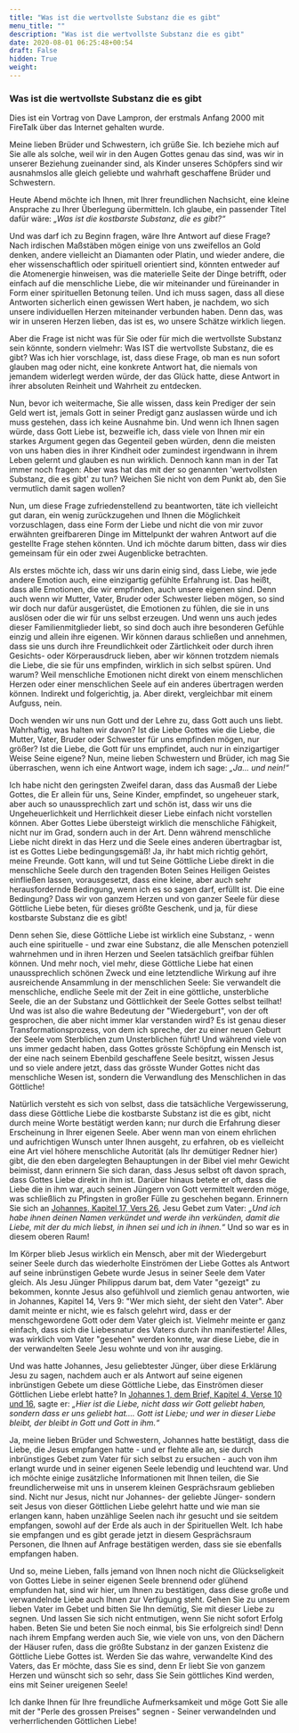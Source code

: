 ```yaml
---
title: "Was ist die wertvollste Substanz die es gibt"
menu_title: ""
description: "Was ist die wertvollste Substanz die es gibt"
date: 2020-08-01 06:25:48+00:54
draft: False
hidden: True
weight:
---
```

### Was ist die wertvollste Substanz die es gibt

Dies ist ein Vortrag von Dave Lampron, der erstmals Anfang 2000 mit FireTalk über das Internet gehalten wurde.

Meine lieben Brüder und Schwestern, ich grüße Sie. Ich beziehe mich auf Sie alle als solche, weil wir in den Augen Gottes genau das sind, was wir in unserer Beziehung zueinander sind, als Kinder unseres Schöpfers sind wir ausnahmslos alle gleich geliebte und wahrhaft geschaffene Brüder und Schwestern.

Heute Abend möchte ich Ihnen, mit Ihrer freundlichen Nachsicht, eine kleine Ansprache zu Ihrer Überlegung übermitteln. Ich glaube, ein passender Titel dafür wäre: *„Was ist die kostbarste Substanz, die es gibt?“*

Und was darf ich zu Beginn fragen, wäre Ihre Antwort auf diese Frage? Nach irdischen Maßstäben mögen einige von uns zweifellos an Gold denken, andere vielleicht an Diamanten oder Platin, und wieder andere, die eher wissenschaftlich oder spirituell orientiert sind, könnten entweder auf die Atomenergie hinweisen, was die materielle Seite der Dinge betrifft, oder einfach auf die menschliche Liebe, die wir miteinander und füreinander in Form einer spirituellen Betonung teilen. Und ich muss sagen, dass all diese Antworten sicherlich einen gewissen Wert haben, je nachdem, wo sich unsere individuellen Herzen miteinander verbunden haben. Denn das, was wir in unseren Herzen lieben, das ist es, wo unsere Schätze wirklich liegen.

Aber die Frage ist nicht was für Sie oder für mich die wertvollste Substanz sein könnte, sondern vielmehr: Was IST die wertvollste Substanz, die es gibt? Was ich hier vorschlage, ist, dass diese Frage, ob man es nun sofort glauben mag oder nicht, eine konkrete Antwort hat, die niemals von jemandem widerlegt werden würde, der das Glück hatte, diese Antwort in ihrer absoluten Reinheit und Wahrheit zu entdecken.

Nun, bevor ich weitermache, Sie alle wissen, dass kein Prediger der sein Geld wert ist, jemals Gott in seiner Predigt ganz auslassen würde und ich muss gestehen, dass ich keine Ausnahme bin. Und wenn ich Ihnen sagen würde, dass Gott Liebe ist, bezweifle ich, dass viele von Ihnen mir ein starkes Argument gegen das Gegenteil geben würden, denn die meisten von uns haben dies in ihrer Kindheit oder zumindest irgendwann in ihrem Leben gelernt und glauben es nun wirklich. Dennoch kann man in der Tat immer noch fragen: Aber was hat das mit der so genannten 'wertvollsten Substanz, die es gibt' zu tun? Weichen Sie nicht von dem Punkt ab, den Sie vermutlich damit sagen wollen?

Nun, um diese Frage zufriedenstellend zu beantworten, täte ich vielleicht gut daran, ein wenig zurückzugehen und Ihnen die Möglichkeit vorzuschlagen, dass eine Form der Liebe und nicht die von mir zuvor erwähnten greifbareren Dinge im Mittelpunkt der wahren Antwort auf die gestellte Frage stehen könnten. Und ich möchte darum bitten, dass wir dies gemeinsam für ein oder zwei Augenblicke betrachten.

Als erstes möchte ich, dass wir uns darin einig sind, dass Liebe, wie jede andere Emotion auch, eine einzigartig gefühlte Erfahrung ist. Das heißt, dass alle Emotionen, die wir empfinden, auch unsere eigenen sind. Denn auch wenn wir Mutter, Vater, Bruder oder Schwester lieben mögen, so sind wir doch nur dafür ausgerüstet, die Emotionen zu fühlen, die sie in uns auslösen oder die wir für uns selbst erzeugen. Und wenn uns auch jedes dieser Familienmitglieder liebt, so sind doch auch ihre besonderen Gefühle einzig und allein ihre eigenen. Wir können daraus schließen und annehmen, dass sie uns durch ihre Freundlichkeit oder Zärtlichkeit oder durch ihren Gesichts- oder Körperausdruck lieben, aber wir können trotzdem niemals die Liebe, die sie für uns empfinden, wirklich in sich selbst spüren. Und warum? Weil menschliche Emotionen nicht direkt von einem menschlichen Herzen oder einer menschlichen Seele auf ein anderes übertragen werden können. Indirekt und folgerichtig, ja. Aber direkt, vergleichbar mit einem Aufguss, nein.

Doch wenden wir uns nun Gott und der Lehre zu, dass Gott auch uns liebt. Wahrhaftig, was halten wir davon? Ist die Liebe Gottes wie die Liebe, die Mutter, Vater, Bruder oder Schwester für uns empfinden mögen, nur größer? Ist die Liebe, die Gott für uns empfindet, auch nur in einzigartiger Weise Seine eigene? Nun, meine lieben Schwestern und Brüder, ich mag Sie überraschen, wenn ich eine Antwort wage, indem ich sage: *„Ja... und nein!“*

Ich habe nicht den geringsten Zweifel daran, dass das Ausmaß der Liebe Gottes, die Er allein für uns, Seine Kinder, empfindet, so ungeheuer stark, aber auch so unaussprechlich zart und schön ist, dass wir uns die Ungeheuerlichkeit und Herrlichkeit dieser Liebe einfach nicht vorstellen können. Aber Gottes Liebe übersteigt wirklich die menschliche Fähigkeit, nicht nur im Grad, sondern auch in der Art. Denn während menschliche Liebe nicht direkt in das Herz und die Seele eines anderen übertragbar ist, ist es Gottes Liebe bedingungsgemäß! Ja, ihr habt mich richtig gehört, meine Freunde. Gott kann, will und tut Seine Göttliche Liebe direkt in die menschliche Seele durch den tragenden Boten Seines Heiligen Geistes einfließen lassen, vorausgesetzt, dass eine kleine, aber auch sehr herausfordernde Bedingung, wenn ich es so sagen darf, erfüllt ist. Die eine Bedingung? Dass wir von ganzem Herzen und von ganzer Seele für diese Göttliche Liebe beten, für dieses größte Geschenk, und ja, für diese kostbarste Substanz die es gibt!

Denn sehen Sie, diese Göttliche Liebe ist wirklich eine Substanz, - wenn auch eine spirituelle - und zwar eine Substanz, die alle Menschen potenziell wahrnehmen und in ihren Herzen und Seelen tatsächlich greifbar fühlen können. Und mehr noch, viel mehr, diese Göttliche Liebe hat einen unaussprechlich schönen Zweck und eine letztendliche Wirkung auf ihre ausreichende Ansammlung in der menschlichen Seele: Sie verwandelt die menschliche, endliche Seele mit der Zeit in eine göttliche, unsterbliche Seele, die an der Substanz und Göttlichkeit der Seele Gottes selbst teilhat! Und was ist also die wahre Bedeutung der "Wiedergeburt", von der oft gesprochen, die aber nicht immer klar verstanden wird? Es ist genau dieser Transformationsprozess, von dem ich spreche, der zu einer neuen Geburt der Seele vom Sterblichen zum Unsterblichen führt! Und während viele von uns immer gedacht haben, dass Gottes grösste Schöpfung ein Mensch ist, der eine nach seinem Ebenbild geschaffene Seele besitzt, wissen Jesus und so viele andere jetzt, dass das grösste Wunder Gottes nicht das menschliche Wesen ist, sondern die Verwandlung des Menschlichen in das Göttliche!

Natürlich versteht es sich von selbst, dass die tatsächliche Vergewisserung, dass diese Göttliche Liebe die kostbarste Substanz ist die es gibt, nicht durch meine Worte bestätigt werden kann; nur durch die Erfahrung dieser Erscheinung in Ihrer eigenen Seele. Aber wenn man von einem ehrlichen und aufrichtigen Wunsch unter Ihnen ausgeht, zu erfahren, ob es vielleicht eine Art viel höhere menschliche Autorität (als Ihr demütiger Redner hier) gibt, die den eben dargelegten Behauptungen in der Bibel viel mehr Gewicht beimisst, dann erinnern Sie sich daran, dass Jesus selbst oft davon sprach, dass Gottes Liebe direkt in ihm ist. Darüber hinaus betete er oft, dass die Liebe die in ihm war, auch seinen Jüngern von Gott vermittelt werden möge, was schließlich zu Pfingsten in großer Fülle zu geschehen begann. Erinnern Sie sich an [Johannes, Kapitel 17, Vers 26](https://www.schlachterbibel.de/de/bibel/johannes/17/26?hl=1#hl), Jesu Gebet zum Vater: *„Und ich habe ihnen deinen Namen verkündet und werde ihn verkünden, damit die Liebe, mit der du mich liebst, in ihnen sei und ich in ihnen.“*  Und so war es in diesem oberen Raum!

Im Körper blieb Jesus wirklich ein Mensch, aber mit der Wiedergeburt seiner Seele durch das wiederholte Einströmen der Liebe Gottes als Antwort auf seine inbrünstigen Gebete wurde Jesus in seiner Seele dem Vater gleich. Als Jesu Jünger Philippus darum bat, dem Vater "gezeigt" zu bekommen, konnte Jesus also gefühlvoll und ziemlich genau antworten, wie in Johannes, Kapitel 14, Vers 9: "Wer mich sieht, der sieht den Vater". Aber damit meinte er nicht, wie es falsch gelehrt wird, dass er der menschgewordene Gott oder dem Vater gleich ist. Vielmehr meinte er ganz einfach, dass sich die Liebesnatur des Vaters durch ihn manifestierte! Alles, was wirklich vom Vater "gesehen" werden konnte, war diese Liebe, die in der verwandelten Seele Jesu wohnte und von ihr ausging.

Und was hatte Johannes, Jesu geliebtester Jünger, über diese Erklärung Jesu zu sagen, nachdem auch er als Antwort auf seine eigenen inbrünstigen Gebete um diese Göttliche Liebe, das Einströmen dieser Göttlichen Liebe erlebt hatte? In [Johannes 1, dem Brief, Kapitel 4, Verse 10 und 16](https://www.schlachterbibel.de/de/bibel/1_johannes/4/10-16?hl=1#hl), sagte er: *„Hier ist die Liebe, nicht dass wir Gott geliebt haben, sondern dass er uns geliebt hat.... Gott ist Liebe; und wer in dieser Liebe bleibt, der bleibt in Gott und Gott in ihm.“*

Ja, meine lieben Brüder und Schwestern, Johannes hatte bestätigt, dass die Liebe, die Jesus empfangen hatte - und er flehte alle an, sie durch inbrünstiges Gebet zum Vater für sich selbst zu ersuchen - auch von ihm erlangt wurde und in seiner eigenen Seele lebendig und leuchtend war.  Und ich möchte einige zusätzliche Informationen mit Ihnen teilen, die Sie freundlicherweise mit uns in unserem kleinen Gesprächsraum geblieben sind. Nicht nur Jesus, nicht nur Johannes- der geliebte Jünger- sondern seit Jesus von dieser Göttlichen Liebe gelehrt hatte und wie man sie erlangen kann, haben unzählige Seelen nach ihr gesucht und sie seitdem empfangen, sowohl auf der Erde als auch in der Spirituellen Welt. Ich habe sie empfangen und es gibt gerade jetzt in diesem Gesprächsraum Personen, die Ihnen auf Anfrage bestätigen werden, dass sie sie ebenfalls empfangen haben.

Und so, meine Lieben, falls jemand von Ihnen noch nicht die Glückseligkeit von Gottes Liebe in seiner eigenen Seele brennend oder glühend empfunden hat, sind wir hier, um Ihnen zu bestätigen, dass diese große und verwandelnde Liebe auch Ihnen zur Verfügung steht. Gehen Sie zu unserem lieben Vater im Gebet und bitten Sie Ihn demütig, Sie mit dieser Liebe zu segnen. Und lassen Sie sich nicht entmutigen, wenn Sie nicht sofort Erfolg haben. Beten Sie und beten Sie noch einmal, bis Sie erfolgreich sind! Denn nach ihrem Empfang werden auch Sie, wie viele von uns, von den Dächern der Häuser rufen, dass die größte Substanz in der ganzen Existenz die Göttliche Liebe Gottes ist. Werden Sie das wahre, verwandelte Kind des Vaters, das Er möchte, dass Sie es sind, denn Er liebt Sie von ganzem Herzen und wünscht sich so sehr, dass Sie Sein göttliches Kind werden, eins mit Seiner ureigenen Seele!

Ich danke Ihnen für Ihre freundliche Aufmerksamkeit und möge Gott Sie alle mit der "Perle des grossen Preises" segnen - Seiner verwandelnden und verherrlichenden Göttlichen Liebe!
